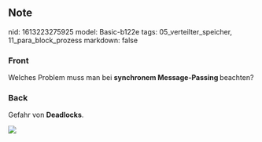 ## Note
nid: 1613223275925
model: Basic-b122e
tags: 05_verteilter_speicher, 11_para_block_prozess
markdown: false

### Front
Welches Problem muss man bei <b>synchronem Message-Passing </b>beachten?

### Back
Gefahr von <b>Deadlocks</b>.
<div><img src=
"paste-bcfffcd165637c9192f6da06fa5262fed2c325a4.jpg"></div>

